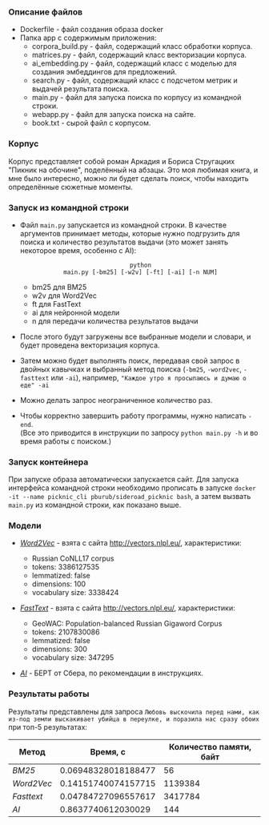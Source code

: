 ### Описание файлов
- Dockerfile - файл создания образа docker
- Папка app с содержимым приложения:
  - corpora_build.py - файл, содержащий класс обработки корпуса.
  - matrices.py - файл, содержащий класс векторизации корпуса.
  - ai_embedding.py - файл, содержащий класс с моделью для создания эмбеддингов для предложений.
  - search.py - файл, содержащий класс с подсчетом метрик и выдачей результата поиска.
  - main.py - файл для запуска поиска по корпусу из командной строки.
  - webapp.py - файл для запуска поиска на сайте.
  - book.txt - сырой файл с корпусом.

### Корпус
Корпус представляет собой роман Аркадия и Бориса Стругацких "Пикник на обочине", поделённый на абзацы. Это моя любимая книга, и мне было интересно, можно ли будет сделать поиск, чтобы находить определённые сюжетные моменты.

### Запуск из командной строки
- Файл `main.py` запускается из командной строки. В качестве аргументов принимает методы, которые нужно подгрузить для поиска и количество результатов выдачи (это может занять некоторое время, особенно с AI):<p style="text-align: center;"><code>python main.py \[-bm25] \[-w2v] \[-ft] \[-ai] [-n NUM]</code></p>
  - bm25 для BM25
  - w2v для Word2Vec
  - ft для FastText
  - ai для нейронной модели
  - n для передачи количества результатов выдачи


- После этого будут загружены все выбранные модели и словари, и будет проведена векторизация корпуса.
- Затем можно будет выполнять поиск, передавая свой запрос в двойных кавычках и выбранный метод поиска (`-bm25`, `-word2vec`, `-fasttext` или `-ai`), например, `"Каждое утро я просыпаюсь и думаю о еде" -ai`
- Можно делать запрос неограниченное количество раз.
- Чтобы корректно завершить работу программы, нужно написать `-end`.<br>
(Все это приводится в инструкции по запросу `python main.py -h` и во время работы с поиском.)

### Запуск контейнера
При запуске образа автоматически запускается сайт. Для запуска интерфейса командной строки необходимо прописать в запуске `docker -it --name picknic_cli pburub/sideroad_picknic bash`, а затем вызвать `main.py` из командной строки, как показано выше.

### Модели
- [*Word2Vec*](http://vectors.nlpl.eu/repository/20/65.zip) - взята с сайта http://vectors.nlpl.eu/, характеристики:
  - Russian CoNLL17 corpus
  - tokens: 3386127535
  - lemmatized: false
  - dimensions: 100
  - vocabulary size: 3338424

- [*FastText*](http://vectors.nlpl.eu/repository/20/214.zip) - взята с сайта http://vectors.nlpl.eu/, характеристики:
  - GeoWAC: Population-balanced Russian Gigaword Corpus
  - tokens: 2107830086
  - lemmatized: false
  - dimensions: 300
  - vocabulary size: 347295
- [*AI*](https://huggingface.co/ai-forever/sbert_large_nlu_ru) - БЕРТ от Сбера, по рекомендации в инструкциях.

### Результаты работы
Результаты представлены для запроса `Любовь выскочила перед нами, как из-под земли выскакивает убийца в переулке, и поразила нас сразу обоих` при топ-5 результатах:

| Метод      | Время, c            | Количество памяти, байт |
|------------|---------------------|-------------------------|
| _BM25_     | 0.06948328018188477 | 56                      |
| _Word2Vec_ | 0.14151740074157715 | 1139384                 |
| _Fasttext_ | 0.04784727096557617 | 3417784                 |
| _AI_       | 0.8637740612030029  | 144                     |